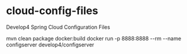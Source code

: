 # cloud-config-files
Develop4 Spring Cloud Configuration Files


mvn clean package docker:build
docker run -p 8888:8888 --rm --name configserver develop4/configserver
